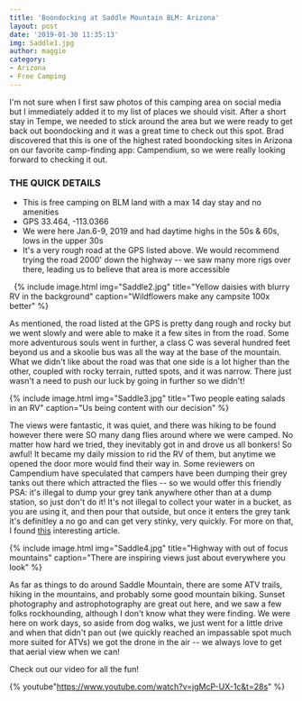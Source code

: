 ```yaml
---
title: 'Boondocking at Saddle Mountain BLM: Arizona'
layout: post
date: '2019-01-30 11:35:13'
img: Saddle1.jpg
author: maggie
category:
- Arizona
- Free Camping
---
```


I'm not sure when I first saw photos of this camping area on social media but I immediately added it to my list of places we should visit. After a short stay in Tempe, we needed to stick around the area but we were ready to get back out boondocking and it was a great time to check out this spot. Brad discovered that this is one of the highest rated boondocking sites in Arizona on our favorite camp-finding app: Campendium, so we were really looking forward to checking it out.

### THE QUICK DETAILS
* This is free camping on BLM land with a max 14 day stay and no amenities
* GPS 33.464, -113.0366
* We were here Jan.6-9, 2019 and had daytime highs in the 50s & 60s, lows in the upper 30s
* It's a very rough road at the GPS listed above. We would recommend trying the road 2000' down the highway -- we saw many more rigs over there, leading us to believe that area is more accessible

&nbsp;
{% include image.html img="Saddle2.jpg" title="Yellow daisies with blurry RV in the background" caption="Wildflowers make any campsite 100x better" %}

As mentioned, the road listed at the GPS is pretty dang rough and rocky but we went slowly and were able to make it a few sites in from the road. Some more adventurous souls went in further, a class C was several hundred feet beyond us and a skoolie bus was all the way at the base of the mountain. What we didn't like about the road was that one side is a lot higher than the other, coupled with rocky terrain, rutted spots, and it was narrow. There just wasn't a need to push our luck by going in further so we didn't!

{% include image.html img="Saddle3.jpg" title="Two people eating salads in an RV" caption="Us being content with our decision" %}

The views were fantastic, it was quiet, and there was hiking to be found however there were SO many dang flies around where we were camped. No matter how hard we tried, they inevitably got in and drove us all bonkers! So awful! It became my daily mission to rid the RV of them, but anytime we opened the door more would find their way in. Some reviewers on Campendium have speculated that campers have been dumping their grey tanks out there which attracted the flies -- so we would offer this friendly PSA: it's illegal to dump your grey tank anywhere other than at a dump station, so just don't do it! It's not illegal to collect your water in a bucket, as you are using it, and then pour that outside, but once it enters the grey tank it's definitley a no go and can get very stinky, very quickly. For more on that, I found [this](https://www.rvtravel.com/more-on-the-gray-area-of-dumping-the-gray-tank/) interesting article.

{% include image.html img="Saddle4.jpg" title="Highway with out of focus mountains" caption="There are inspiring views just about everywhere you look" %}

As far as things to do around Saddle Mountain, there are some ATV trails, hiking in the mountains, and probably some good mountain biking. Sunset photography and astrophotography are great out here, and we saw a few folks rockhounding, although I don't know what they were finding. We were here on work days, so aside from dog walks, we just went for a little drive and when that didn't pan out (we quickly reached an impassable spot much more suited for ATVs) we got the drone in the air -- we always love to get that aerial view when we can!

Check out our video for all the fun!

{% youtube"https://www.youtube.com/watch?v=jgMcP-UX-1c&t=28s" %}